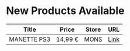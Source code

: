 # New Products Available

| Title | Price | Store | URL |
|---|---|---|---|
| MANETTE PS3 | 14,99 € | MONS | [Link](https://www.cashconverters.be/fr/accessoires-jeux-video/878898-manette-ps3.html) |
